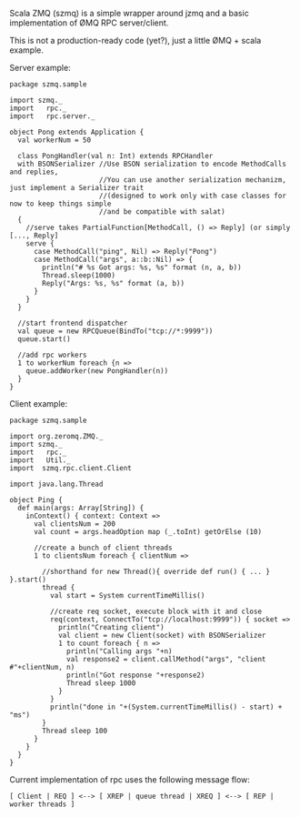 Scala ZMQ (szmq) is a simple wrapper around jzmq and a basic implementation of ØMQ RPC server/client.

This is not a production-ready code (yet?), just a little ØMQ + scala example.

Server example:

    package szmq.sample

    import szmq._
    import   rpc._
    import   rpc.server._

    object Pong extends Application {
      val workerNum = 50

      class PongHandler(val n: Int) extends RPCHandler
      with BSONSerializer //Use BSON serialization to encode MethodCalls and replies,
                          //You can use another serialization mechanizm, just implement a Serializer trait
                          //(designed to work only with case classes for now to keep things simple
                          //and be compatible with salat)
      {
        //serve takes PartialFunction[MethodCall, () => Reply] (or simply [..., Reply]
        serve {
          case MethodCall("ping", Nil) => Reply("Pong")
          case MethodCall("args", a::b::Nil) => {
            println("# %s Got args: %s, %s" format (n, a, b))
            Thread.sleep(1000)
            Reply("Args: %s, %s" format (a, b))
          }
        }
      }

      //start frontend dispatcher
      val queue = new RPCQueue(BindTo("tcp://*:9999"))
      queue.start()

      //add rpc workers
      1 to workerNum foreach {n =>
        queue.addWorker(new PongHandler(n))
      }
    }

Client example:

    package szmq.sample

    import org.zeromq.ZMQ._
    import szmq._
    import   rpc._
    import   Util._
    import  szmq.rpc.client.Client

    import java.lang.Thread

    object Ping {
      def main(args: Array[String]) {
        inContext() { context: Context =>
          val clientsNum = 200
          val count = args.headOption map (_.toInt) getOrElse (10)

          //create a bunch of client threads
          1 to clientsNum foreach { clientNum =>

            //shorthand for new Thread(){ override def run() { ... } }.start()
            thread {
              val start = System currentTimeMillis()

              //create req socket, execute block with it and close
              req(context, ConnectTo("tcp://localhost:9999")) { socket =>
                println("Creating client")
                val client = new Client(socket) with BSONSerializer
                1 to count foreach { n =>
                  println("Calling args "+n)
                  val response2 = client.callMethod("args", "client #"+clientNum, n)
                  println("Got response "+response2)
                  Thread sleep 1000
                }
              }
              println("done in "+(System.currentTimeMillis() - start) + "ms")
            }
            Thread sleep 100
          }
        }
      }
    }

Current implementation of rpc uses the following message flow:

    [ Client | REQ ] <--> [ XREP | queue thread | XREQ ] <--> [ REP | worker threads ]

